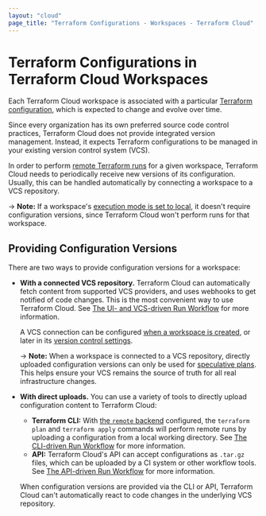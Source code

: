 ```yaml
---
layout: "cloud"
page_title: "Terraform Configurations - Workspaces - Terraform Cloud"
---
```



# Terraform Configurations in Terraform Cloud Workspaces

[remote operations]: ../run/index.html
[remote backend]: /docs/backends/types/remote.html
[execution mode]: ./settings.html#execution-mode
[Terraform configuration]: /docs/configuration/index.html

Each Terraform Cloud workspace is associated with a particular [Terraform configuration][], which is expected to change and evolve over time.

Since every organization has its own preferred source code control practices, Terraform Cloud does not provide integrated version management. Instead, it expects Terraform configurations to be managed in your existing version control system (VCS).

In order to perform [remote Terraform runs][remote operations] for a given workspace, Terraform Cloud needs to periodically receive new versions of its configuration. Usually, this can be handled automatically by connecting a workspace to a VCS repository.

-> **Note:** If a workspace's [execution mode is set to local][execution mode], it doesn't require configuration versions, since Terraform Cloud won't perform runs for that workspace.

## Providing Configuration Versions

There are two ways to provide configuration versions for a workspace:

- **With a connected VCS repository.** Terraform Cloud can automatically fetch content from supported VCS providers, and uses webhooks to get notified of code changes. This is the most convenient way to use Terraform Cloud. See [The UI- and VCS-driven Run Workflow](../run/ui.html) for more information.

    A VCS connection can be configured [when a workspace is created](./creating.html), or later in its [version control settings](./vcs.html).

    -> **Note:** When a workspace is connected to a VCS repository, directly uploaded configuration versions can only be used for [speculative plans](../run/index.html#speculative-plans). This helps ensure your VCS remains the source of truth for all real infrastructure changes.

- **With direct uploads.** You can use a variety of tools to directly upload configuration content to Terraform Cloud:
    - **Terraform CLI:** With [the `remote` backend][remote backend] configured, the `terraform plan` and `terraform apply` commands will perform remote runs by uploading a configuration from a local working directory. See [The CLI-driven Run Workflow](../run/cli.html) for more information.
    - **API:** Terraform Cloud's API can accept configurations as `.tar.gz` files, which can be uploaded by a CI system or other workflow tools. See [The API-driven Run Workflow](../run/api.html) for more information.

    When configuration versions are provided via the CLI or API, Terraform Cloud can't automatically react to code changes in the underlying VCS repository.
